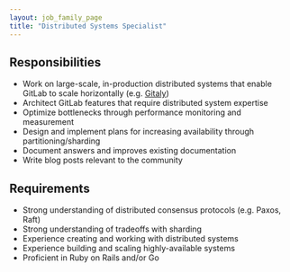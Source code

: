 ```yaml
---
layout: job_family_page
title: "Distributed Systems Specialist"
---
```


## Responsibilities

* Work on large-scale, in-production distributed systems that enable GitLab to scale horizontally (e.g. [Gitaly](https://gitlab.com/gitlab-org/gitaly/tree/master))
* Architect GitLab features that require distributed system expertise
* Optimize bottlenecks through performance monitoring and measurement
* Design and implement plans for increasing availability through partitioning/sharding
* Document answers and improves existing documentation
* Write blog posts relevant to the community

## Requirements

* Strong understanding of distributed consensus protocols (e.g. Paxos, Raft)
* Strong understanding of tradeoffs with sharding
* Experience creating and working with distributed systems
* Experience building and scaling highly-available systems
* Proficient in Ruby on Rails and/or Go


